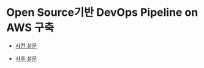 # Open Source기반 DevOps Pipeline on AWS 구축

* [사전 설문](https://docs.google.com/forms/d/1uFz34gzaech59uI1JYp1EPsRLNED2H0IL-rjMtyi6xc/viewform?ts=61809f9e&edit_requested=true)

* [사후 설문](https://docs.google.com/forms/d/1nI9dvJedYpZfqeoKuEmxKLN3bP1oZsNZDAwPYDsP_HU)
